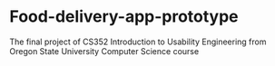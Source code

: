 # Food-delivery-app-prototype
The final project of CS352 Introduction to Usability Engineering from Oregon State University Computer Science course
